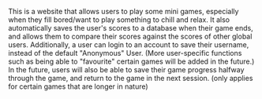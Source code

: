This is a website that allows users to play some mini games, especially when they fill bored/want to play something to chill and relax. 
It also automatically saves the user's scores to a database when their game ends, and allows them to compare their scores against the scores of other global users.
Additionally, a user can login to an account to save their username, instead of the default "Anonymous" User. (More user-specific functions such as being able to "favourite" certain games will be added in the future.) 
In the future, users will also be able to save their game progress halfway through the game, and return to the game in the next session. (only applies for certain games that are longer in nature)
